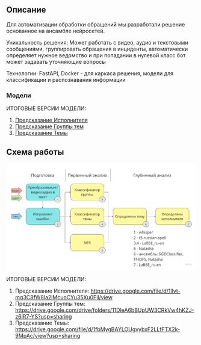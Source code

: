 ## Описание
Для автоматизации обработки обращений мы разработали решение основанное на ансамбле нейросетей. 
 
 
 
Уникальность решения: Может работать с видео, аудио и текстовыми сообщениями, группировать обращения в инциденты, автоматически определяет нужное ведомство и при попадании в нулевой класс бот может задавать уточняющие вопросы 
 
 
 
Технологии: FastAPI, Docker - для каркаса решения, модели для классификации и распознавания информации

### Модели

ИТОГОВЫЕ ВЕРСИИ МОДЕЛИ:
1) [Предсказание Исполнителя](https://drive.google.com/file/d/1Ilvt-mq3C8fW8la2iMcuoCYu35Xu0Fjl/view)
2) [Предсказание Группы тем](https://drive.google.com/drive/folders/11DleA6bBUpUW3CRkVw4hKZJ-z6lR7-YS?usp=sharing)
3) [Предсказание Темы](https://drive.google.com/file/d/1fbMygBAYLOUgvybxF2LLfFTX2k-9MpAc/view?usp=sharing)

## Схема работы

![img.png](img/img.jpg)


ИТОГОВЫЕ ВЕРСИИ МОДЕЛИ:
1) Предсказание Исполнителя: https://drive.google.com/file/d/1Ilvt-mq3C8fW8la2iMcuoCYu35Xu0Fjl/view
2) Предсказание Группы тем: https://drive.google.com/drive/folders/11DleA6bBUpUW3CRkVw4hKZJ-z6lR7-YS?usp=sharing
3) Предсказание Темы: https://drive.google.com/file/d/1fbMygBAYLOUgvybxF2LLfFTX2k-9MpAc/view?usp=sharing
